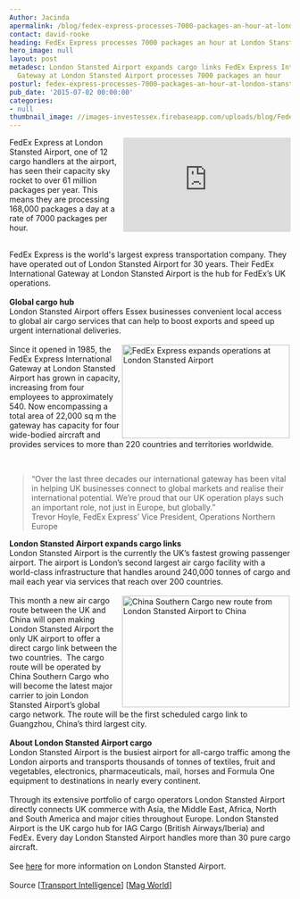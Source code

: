 ```yaml
---
Author: Jacinda
apermalink: /blog/fedex-express-processes-7000-packages-an-hour-at-london-stansted-airport
contact: david-rooke
heading: FedEx Express processes 7000 packages an hour at London Stansted Airport
hero_image: null
layout: post
metadesc: London Stansted Airport expands cargo links FedEx Express International
  Gateway at London Stansted Airport processes 7000 packages an hour
posturl: fedex-express-processes-7000-packages-an-hour-at-london-stansted-airport
pub_date: '2015-07-02 00:00:00'
categories:
- null
thumbnail_image: //images-investessex.firebaseapp.com/uploads/blog/Fedex_mini.jpg
---
```


<p><iframe align='right' allowfullscreen='' frameborder='0' height='169' scrolling='no' src='https://www.youtube.com/embed/EyuCWD5Vfrs' width='300'></iframe></p><p>FedEx Express at London Stansted Airport, one of 12 cargo handlers at the airport, has seen their capacity sky rocket to over 61 million packages per year. This means they are processing 168,000 packages a day at a rate of 7000 packages per hour.</p><p><br/>FedEx Express is the world's largest express transportation company. They have operated out of London Stansted Airport for 30 years. Their FedEx International Gateway at London Stansted Airport is the hub for FedEx’s UK operations.<br/><br/><strong>Global cargo hub</strong><br/>London Stansted Airport offers Essex businesses convenient local access to global air cargo services that can help to boost exports and speed up urgent international deliveries.<br/><br/><img alt='FedEx Express expands operations at London Stansted Airport' src='//images-investessex.firebaseapp.com/uploads/blog/Fedex_300.jpg' style='width: 300px; height: 168px; margin-left: 2px; margin-right: 2px; float: right;'/>Since it opened in 1985, the FedEx Express International Gateway at London Stansted Airport has grown in capacity, increasing from four employees to approximately 540. Now encompassing a total area of 22,000 sq m the gateway has capacity for four wide-bodied aircraft and provides services to more than 220 countries and territories worldwide.</p><p> </p><blockquote><p>“Over the last three decades our international gateway has been vital in helping UK businesses connect to global markets and realise their international potential. We’re proud that our UK operation plays such an important role, not just in Europe, but globally.”<br/>Trevor Hoyle, FedEx Express’ Vice President, Operations Northern Europe</p></blockquote><p><strong>London Stansted Airport expands cargo links</strong><br/>London Stansted Airport is the currently the UK’s fastest growing passenger airport. The airport is London’s second largest air cargo facility with a world-class infrastructure that handles around 240,000 tonnes of cargo and mail each year via services that reach over 200 countries.<br/><br/><img alt='China Southern Cargo new route from London Stansted Airport to China' src='//images-investessex.firebaseapp.com/uploads/blog/Chinasouthern_300.jpg' style='width: 300px; height: 200px; margin-left: 2px; margin-right: 2px; float: right;'/>This month a new air cargo route between the UK and China will open making London Stansted Airport the only UK airport to offer a direct cargo link between the two countries.  The cargo route will be operated by China Southern Cargo who will become the latest major carrier to join London Stansted Airport’s global cargo network. The route will be the first scheduled cargo link to Guangzhou, China’s third largest city.<br/><br/><strong>About London Stansted Airport cargo</strong><br/>London Stansted Airport is the busiest airport for all-cargo traffic among the London airports and transports thousands of tonnes of textiles, fruit and vegetables, electronics, pharmaceuticals, mail, horses and Formula One equipment to destinations in nearly every continent.<br/><br/>Through its extensive portfolio of cargo operators London Stansted Airport directly connects UK commerce with Asia, the Middle East, Africa, North and South America and major cities throughout Europe. London Stansted Airport is the UK cargo hub for IAG Cargo (British Airways/Iberia) and FedEx. Every day London Stansted Airport handles more than 30 pure cargo aircraft.<br/><br/>See <a href='http://www.investessex.co.uk/studies/place-studies/london-stansted-airport/' target='_blank'>here</a> for more information on London Stansted Airport.<br/><br/>Source [<a href='http://www.transportintelligence.com/news/fedex-express-scales-up-operations-at-stansted/12803/' target='_blank'>Transport Intelligence</a>] [<a href='http://www.magworld.co.uk/magweb.nsf/Content/STNCargo' target='_blank'>Mag World</a>]</p>